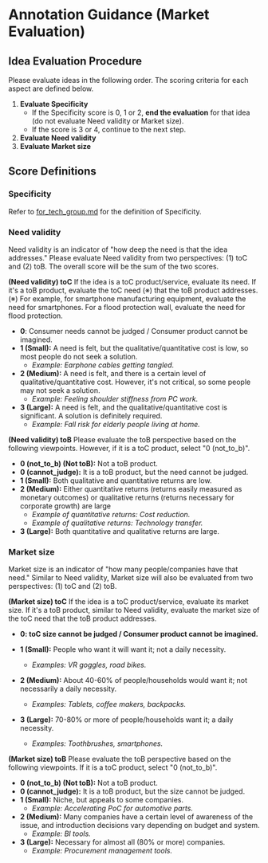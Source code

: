 # Annotation Guidance (Market Evaluation)

## Idea Evaluation Procedure

Please evaluate ideas in the following order. The scoring criteria for each aspect are defined below.

1. **Evaluate Specificity**
   * If the Specificity score is 0, 1 or 2, **end the evaluation** for that idea (do not evaluate Need validity or Market size).
   * If the score is 3 or 4, continue to the next step.
2. **Evaluate Need validity**
3. **Evaluate Market size**

## Score Definitions

### Specificity

Refer to [for_tech_group.md](for_tech_group.md#specificity-4-point-scale) for the definition of Specificity.

### Need validity

Need validity is an indicator of "how deep the need is that the idea addresses."
Please evaluate Need validity from two perspectives: (1) toC and (2) toB.
The overall score will be the sum of the two scores.

**(Need validity) toC**
If the idea is a toC product/service, evaluate its need. If it's a toB product, evaluate the toC need (※) that the toB product addresses.
(※) For example, for smartphone manufacturing equipment, evaluate the need for smartphones. For a flood protection wall, evaluate the need for flood protection.

* **0**: Consumer needs cannot be judged / Consumer product cannot be imagined.
* **1 (Small):** A need is felt, but the qualitative/quantitative cost is low, so most people do not seek a solution.
  * *Example: Earphone cables getting tangled.*
* **2 (Medium):** A need is felt, and there is a certain level of qualitative/quantitative cost. However, it's not critical, so some people may not seek a solution.
  * *Example: Feeling shoulder stiffness from PC work.*
* **3 (Large):** A need is felt, and the qualitative/quantitative cost is significant. A solution is definitely required.
  * *Example: Fall risk for elderly people living at home.*

**(Need validity) toB**
Please evaluate the toB perspective based on the following viewpoints. However, if it is a toC product, select "0 (not_to_b)".

* **0 (not_to_b) (Not toB):** Not a toB product.
* **0 (cannot_judge):** It is a toB product, but the need cannot be judged.
* **1 (Small):** Both qualitative and quantitative returns are low.
* **2 (Medium):** Either quantitative returns (returns easily measured as monetary outcomes) or qualitative returns (returns necessary for corporate growth) are large
  * *Example of quantitative returns: Cost reduction.*
  * *Example of qualitative returns: Technology transfer.*
* **3 (Large):** Both quantitative and qualitative returns are large.

### Market size

Market size is an indicator of "how many people/companies have that need."
Similar to Need validity, Market size will also be evaluated from two perspectives: (1) toC and (2) toB.

**(Market size) toC**
If the idea is a toC product/service, evaluate its market size.
If it's a toB product, similar to Need validity, evaluate the market size of the toC need that the toB product addresses.

* **0: toC size cannot be judged / Consumer product cannot be imagined.**

* **1 (Small):** People who want it will want it; not a daily necessity.
  * *Examples: VR goggles, road bikes.*
* **2 (Medium):** About 40-60% of people/households would want it; not necessarily a daily necessity.
  * *Examples: Tablets, coffee makers, backpacks.*
* **3 (Large):** 70-80% or more of people/households want it; a daily necessity.
  * *Examples: Toothbrushes, smartphones.*

**(Market size) toB**
Please evaluate the toB perspective based on the following viewpoints. If it is a toC product, select "0 (not_to_b)".

* **0 (not_to_b) (Not toB):** Not a toB product.
* **0 (cannot_judge):** It is a toB product, but the size cannot be judged.
* **1 (Small):** Niche, but appeals to some companies.
  * *Example: Accelerating PoC for automotive parts.*
* **2 (Medium):** Many companies have a certain level of awareness of the issue, and introduction decisions vary depending on budget and system.
  * *Example: BI tools.*
* **3 (Large):** Necessary for almost all (80% or more) companies.
  * *Example: Procurement management tools.*
